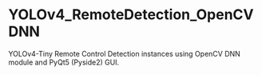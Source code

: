 # YOLOv4_RemoteDetection_OpenCVDNN
YOLOv4-Tiny Remote Control Detection instances using OpenCV DNN module and PyQt5 (Pyside2) GUI. 
